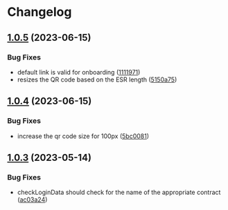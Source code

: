 # Changelog

## [1.0.5](https://github.com/hypha-dao/ual-hypha/compare/v1.0.4...v1.0.5) (2023-06-15)


### Bug Fixes

* default link is valid for onboarding ([1111971](https://github.com/hypha-dao/ual-hypha/commit/11119715d3bbb5f637b5f3210ad371a688a9cfc4))
* resizes the QR code based on the ESR length ([5150a75](https://github.com/hypha-dao/ual-hypha/commit/5150a7528542fb9cec0a331c6ad05c5f22955060))

## [1.0.4](https://github.com/hypha-dao/ual-hypha/compare/v1.0.3...v1.0.4) (2023-06-15)


### Bug Fixes

* increase the qr code size for 100px ([5bc0081](https://github.com/hypha-dao/ual-hypha/commit/5bc00811b9fd3b860b89406216b7fa9b55003442))

## [1.0.3](https://github.com/hypha-dao/ual-hypha/compare/v1.0.2...v1.0.3) (2023-05-14)


### Bug Fixes

* checkLoginData should check for the name of the appropriate contract ([ac03a24](https://github.com/hypha-dao/ual-hypha/commit/ac03a244f2220d854612fb19f2f3e81ce8d8fe78))
